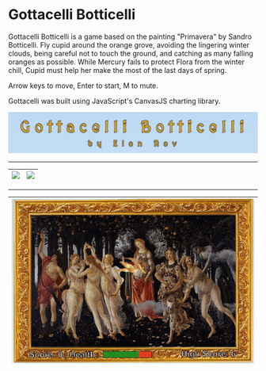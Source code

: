 # Gottacelli Botticelli

Gottacelli Botticelli is a game based on the painting "Primavera" by Sandro Botticelli. Fly cupid around the orange grove, avoiding the lingering winter clouds, being careful not to touch the ground, and catching as many falling oranges as possible. While Mercury fails to protect Flora from the winter chill, Cupid must help her make the most of the last days of spring.

Arrow keys to move, Enter to start, M to mute.  

Gottacelli was built using JavaScript's CanvasJS charting library. 


![](src/readmeAssets/title.png)

---

| ![](src/readmeAssets/instructions.png) | ![](src/readmeAssets/gameplay.png) |
|----------------------------------------|------------------------------------|

----

| ![](src/readmeAssets/gameplaygif.gif) |
|---------------------------------------|

